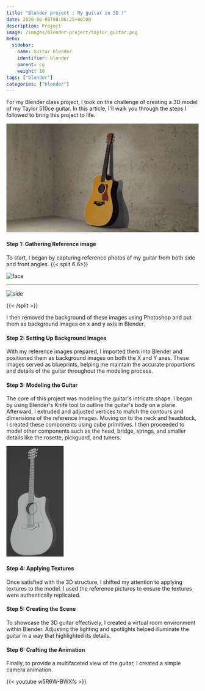 ```yaml
---
title: "Blender project : My guitar in 3D !"
date: 2020-06-08T08:06:25+06:00
description: Project
image: /images/blender-project/taylor_guitar.png
menu:
  sidebar:
    name: Guitar blender
    identifier: blender
    parent: cg
    weight: 10
tags: ["blender"]
categories: ["blender"]
---
```


For my Blender class project, I took on the challenge of creating a 3D model of my Taylor 510ce guitar. In this article, I'll walk you through the steps I followed to bring this project to life.

![Rendered image](/posts/cg/blender-project/taylor_guitar.png)

#### Step 1: Gathering Reference image
To start, I began by capturing reference photos of my guitar from both side and front angles. 
{{< split 6 6>}}

<img src="/posts/cg/blender-project/face_guitar.png" alt="face" height="500">


---

<img src="/posts/cg/blender-project/side_guitar.png" alt="side" height="500">


{{< /split >}}

I then removed the background of these images using Photoshop and put them as background images on x and y axis in Blender.




#### Step 2: Setting Up Background Images
With my reference images prepared, I imported them into Blender and positioned them as background images on both the X and Y axes. These images served as blueprints, helping me maintain the accurate proportions and details of the guitar throughout the modeling process.

#### Step 3: Modeling the Guitar
The core of this project was modeling the guitar's intricate shape. I began by using Blender's Knife tool to outline the guitar's body on a plane. Afterward, I extruded and adjusted vertices to match the contours and dimensions of the reference images.
Moving on to the neck and headstock, I created these components using cube primitives.
I then proceeded to model other components such as the head, bridge, strings, and smaller details like the rosette, pickguard, and tuners.

<img src="/posts/cg/blender-project/guitar_shape.png" alt="shape" width="150">


#### Step 4: Applying Textures
Once satisfied with the 3D structure, I shifted my attention to applying textures to the model. I used the reference pictures to ensure the textures were authentically replicated. 


#### Step 5: Creating the Scene
To showcase the 3D guitar effectively, I created a virtual room environment within Blender. Adjusting the lighting and spotlights helped illuminate the guitar in a way that highlighted its details.

#### Step 6: Crafting the Animation
Finally, to provide a multifaceted view of the guitar, I created a simple camera animation. 




{{< youtube w5R6W-BWXfs >}}

